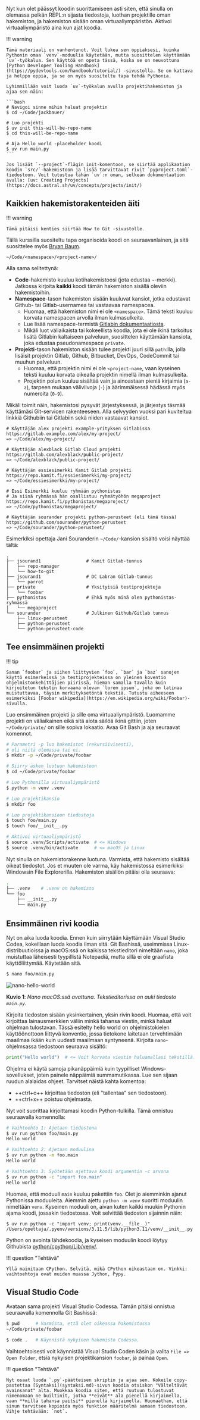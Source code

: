 Nyt kun olet päässyt koodin suorittamiseen asti siten, että sinulla on olemassa pelkän REPL:n sijasta tiedostoja, luothan projektille oman hakemiston, ja hakemiston sisään oman virtuaaliympäristön. Aktivoi virtuaaliympäristö aina kun ajat koodia.

!!! warning

    Tämä materiaali on vanhentunut. Voit lukea sen oppiaksesi, kuinka Pythonin omaa `venv`-moduulia käytetään, mutta suosittelen käyttämään `uv`-työkalua. Sen käyttöä en opeta tässä, koska se on neuvottuna [Python Developer Tooling Handbook](https://pydevtools.com/handbook/tutorial/) -sivustolla. Se on kattava ja helppo oppia, ja se on myös suositeltu tapa tehdä Pythonia.

    Lyhimmillään voit luoda `uv`-työkalun avulla projektihakemiston ja ajaa sen näin:

    ```bash
    # Navigoi sinne mihin haluat projektin
    $ cd ~/Code/jackbauer/

    # Luo projekti
    $ uv init this-will-be-repo-name
    $ cd this-will-be-repo-name

    # Aja Hello world -placeholder koodi
    $ uv run main.py
    ```

    Jos lisäät `--project`-flägin init-komentoon, se siirtää applikaation koodin `src/`-hakemistoon ja lisää tarvittavat rivit `pyproject.toml`-tiedostoon. Voit tutustua tähän `uv`:n oman, selkeän dokumentaation avulla: [uv: Creating Projects](https://docs.astral.sh/uv/concepts/projects/init/)

## Kaikkien hakemistorakenteiden äiti

!!! warning

    Tämä pitäisi kenties siirtää How to Git -sivustolle.

Tällä kurssilla suositeltu tapa organisoida koodi on seuraavanlainen, ja sitä suosittelee myös [Bryan Baum](https://www.bryanbraun.com/2017/08/29/how-i-organize-the-code-folder-on-my-computer/).

```
~/Code/<namespace>/<project-name>/
```

Alla sama selitettynä:

- **Code**-hakemisto kuuluu kotihakemistoosi (jota edustaa `~`-merkki). Jatkossa kirjoita **kaikki** koodi tämän hakemiston sisällä oleviin hakemistoihin.
- **Namespace**-tason hakemiston sisään kuuluvat kansiot, jotka edustavat Github- tai Gitlab-usernamea tai vastaavaa namespacea.
  - Huomaa, että hakemiston nimi ei ole `<namespace>`. Tämä teksti kuuluu korvata namespacen arvolla ilman kulmasulkeita.
  - Lue lisää namespace-termistä [Gitlabin dokumentaatiosta](https://docs.gitlab.com/ee/user/namespace/).
  - Mikäli luot väliaikaista tai kokeellista koodia, jota ei ole ikinä tarkoitus lisätä Gitlabin kaltaiseen palveluun, suosittelen käyttämään kansiota, joka edustaa pseudonamespace `private`.
- **Projekti**-tason hakemiston sisään tulee projekti juuri sillä `path`:lla, jolla lisäisit projektin Gitlab, Github, Bitbucket, DevOps, CodeCommit tai muuhun palveluun.
  - Huomaa, että projektin nimi ei ole `<project-name`, vaan kyseinen teksti kuuluu korvata oikealla projektin nimellä ilman kulmasulkeita.
  - Projektin polun kuuluu sisältää vain ja ainoastaan pieniä kirjaimia (`a-z`), tarpeen mukaan väliviivoja (`-`) ja äärimmäisessä hädässä myös numeroita (`0-9`).

Mikäli toimit näin, hakemistosi pysyvät järjestyksessä, ja järjestys täsmää käyttämäsi Git-servicen rakenteeseen. Alla selvyyden vuoksi pari kuviteltua linkkiä Githubiin tai Gitlabiin sekä niiden vastaavat kansiot.

```
# Käyttäjän alex projekti example-yrityksen Gitlabissa
https://gitlab.example.com/alex/my-project/
=> ~/Code/alex/my-project/

# Käyttäjän alexblack Gitlab Cloud projekti
https://gitlab.com/alexblack/public-project/
=> ~/Code/alexblack/public-project/

# Käyttäjän essiesimerkki Kamit Gitlab projekti
https://repo.kamit.fi/essiesimerkki/my-project/
=> ~/Code/essiesimerkki/my-project/

# Essi Esimerkki kuuluu ryhmään pythonistas
# Ja siinä ryhmässä hän osallistuu ryhmätyöhön megaproject
https://repo.kamit.fi/pythonistas/megaproject/
=> ~/Code/pythonistas/megaproject/

# Käyttäjän sourander projekti python-perusteet (eli tämä tässä)
https://github.com/sourander/python-perusteet
=> ~/Code/sourander/python-perusteet/
```

Esimerkiksi opettaja Jani Souranderin `~/Code/`-kansion sisältö voisi näyttää tältä:

```
.
├── jsourand1                 # Kamit Gitlab-tunnus
│   ├── repo-manager
│   └── how-to-git
├── jsourand1                 # DC Labran Gitlab-tunnus
│   └── parrot
├── private                   # Yksityisiä testiprojekteja
│   └── foobar
├── pythonistas               # Ehkä myös minä olen pythonistas-ryhmässä
│   └── megaproject
└── sourander                 # Julkinen Github/Gitlab tunnus
    ├── linux-perusteet
    ├── python-perusteet
    └── python-perusteet-code
```

## Tee ensimmäinen projekti

!!! tip

    Sanan `foobar` ja siihen liittyvien `foo`, `bar` ja `baz` sanojen käyttö esimerkeissä ja testiprojekteissa on yleinen koventio ohjelmistonkehittäjien piirissä, hieman samalla tavalla kuin kirjoitetun tekstin korvaana olevan `lorem ipsum`, joka on latinaa muistuttavaa, täysin merkityksetöntä tekstiä. Tutustu aiheeseen esimerkiksi [Foobar wikipedia](https://en.wikipedia.org/wiki/Foobar)-sivulla.

Luo ensimmäinen projekti ja sille oma virtuaaliympäristö. Luomamme projekti on väliaikainen eikä sitä aiota säilöä ikinä gittiin, joten `~/Code/private/` on sille sopiva lokaatio. Avaa Git Bash ja aja seuraavat komennot.

```bash
# Parametri -p luo hakemistot (rekursiivisesti),
# oli niitä olemassa tai ei.
$ mkdir -p ~/Code/private/foobar

# Siirry äsken luotuun hakemistoon
$ cd ~/Code/private/foobar

# Luo Pythonilla virtuaaliympäristö
$ python -m venv .venv

# Luo projektikansio
$ mkdir foo

# Luo projektikansioon tiedostoja
$ touch foo/main.py
$ touch foo/__init__.py

# Aktivoi virtuaaliympäristö
$ source .venv/Scripts/activate  # <= Windows
$ source .venv/bin/activate      # <= macOS ja Linux
```

Nyt sinulla on hakemistorakenne luotuna. Varmista, että hakemisto sisältää oikeat tiedostot. Jos et muuten ole varma, käy hakemistossa esimerkiksi Windowsin File Explorerilla. Hakemiston sisällön pitäisi olla seuraava:

```bash
.
├── .venv    # .venv on hakemisto
└── foo
    ├── __init__.py
    └── main.py
```

## Ensimmäinen rivi koodia

Nyt on aika luoda koodia. Ennen kuin siirrytään käyttämään Visual Studio Codea, kokeillaan luoda koodia ilman sitä. Git Bashissä, useimmissa Linux-distribuutioissa ja macOS:ssä on kaikissa tekstieditori nimeltään `nano`, joka muistuttaa läheisesti tyypillistä Notepadiä, mutta sillä ei ole graafista käyttöliittymää. Käytetään sitä.

```bash
$ nano foo/main.py
```

![nano-hello-world](../images/nano-hello-world.png)

**Kuvio 1**: _Nano macOS:ssä avattuna. Tekstieditorissa on auki tiedosto `main.py`._

Kirjoita tiedoston sisään yksinkertainen, yksin rivin koodi. Huomaa, että voit kirjoittaa lainausmerkkien väliin minkä tahansa viestin, minkä haluat ohjelman tulostavan. Tässä esitelty hello world on ohjelmistokielen käyttöönottoon liittyvä konventio, jossa tietokone laitetaan tervehtimään maailmaa ikään kuin uudesti maailmaan syntyneenä. Kirjoita `nano`-ohjelmsassa tiedostoon seuraava sisältö:

```python
print("Hello world")  # <= Voit korvata viestin haluamallasi tekstillä.
```

Ohjelma ei käytä samoja pikanäppäimiä kuin tyypilliset Windows-sovellukset, joten painele näppäimiä summamutikassa. Lue sen sijaan ruudun alalaidas ohjeet. Tarvitset näistä kahta komentoa:

- ++ctrl+o++ kirjoittaa tiedoston (eli "tallentaa" sen tiedostoon).
- ++ctrl+x++ poistuu ohjelmasta.

Nyt voit suorittaa kirjoittamasi koodin Python-tulkilla. Tämä onnistuu seuraavalla komennolla:

```bash
# Vaihtoehto 1: Ajetaan tiedostona
$ uv run python foo/main.py
Hello world

# Vaihtoehto 2: Ajetaan moduulina
$ uv run python -m foo.main
Hello world

# Vaihtoehto 3: Syötetään ajettava koodi argumentin -c arvona
$ uv run python -c "import foo.main"
Hello world
```

Huomaa, että moduuli `main` kuuluu pakettiin `foo`. Olet jo aiemminkin ajanut Pythonissa moduuleita. Aiemmin ajettu `python -m venv` suoritti moduulin nimeltään `venv`. Kyseinen moduuli on, aivan kuten kaikki muukin Pythonin ajama koodi, jossakin tiedostossa. Voit selvittää tiedoston sijainnin näin:

```console
$ uv run python -c "import venv; print(venv.__file__)"
/Users/opettaja/.pyenv/versions/3.11.5/lib/python3.11/venv/__init__.py
```

Python on avointa lähdekoodia, ja kyseisen moduulin koodi löytyy Githubista [python/cpython/Lib/venv/](https://github.com/python/cpython/tree/main/Lib/venv).

!!! question "Tehtävä"

    Yllä mainitaan CPython. Selvitä, mikä CPython oikeastaan on. Vinkki: vaihtoehtoja ovat muiden muassa Jython, Pypy.

## Visual Studio Code

Avataan sama projekti Visual Studio Codessa. Tämän pitäisi onnistua seuraavalla komennolla Git Bashissä:

```bash
$ pwd      # Varmista, että olet oikeassa hakemistossa
~/Code/private/foobar

$ code .   # Käynnistä nykyinen hakemisto Codessa.
```

Vaihtoehtoisesti voit käynnistää Visual Studio Coden käsin ja valita `File => Open Folder`, etsiä nykyisen projektikansion `foobar`, ja painaa `Open`.

!!! question "Tehtävä"

    Nyt osaat luoda `.py`-päätteisen skriptin ja ajaa sen. Kokeile copy-pastettaa [Syntaksi](syntaksi.md)-sivun koodia otsiskon "Välteltävät avainsanat" alta. Muokkaa koodia siten, että ruutuun tulostuvat nimenomaan ne builtinit, jotka **eivät** ala pienellä kirjaimella, vaan **millä tahansa paitsi** pienellä kirjaimella. Huomaathan, että sinun tarvitsee kopioida myös funktion määritelmä samaan tiedostoon. Vihje tehtävään: `not`.
